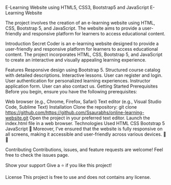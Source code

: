 E-Learning Website using HTML5, CSS3, Bootstrap5 and JavaScript
E-Learning Website

The project involves the creation of an e-learning website using HTML, CSS, Bootstrap 5, and JavaScript. The website aims to provide a user-friendly and responsive platform for learners to access educational content.

Introduction
Secret Coder is an e-learning website designed to provide a user-friendly and responsive platform for learners to access educational content. The project incorporates HTML, CSS, Bootstrap 5, and JavaScript to create an interactive and visually appealing learning experience.

Features
Responsive design using Bootstrap 5.
Structured course catalog with detailed descriptions.
Interactive lessons.
User can register and login.
User authentication for personalized learning experiences.
Instructor application form.
User can also contact us.
Getting Started
Prerequisites
Before you begin, ensure you have the following prerequisites:

Web browser (e.g., Chrome, Firefox, Safari)
Text editor (e.g., Visual Studio Code, Sublime Text)
Installation
Clone the repository:
git clone https://github.com/https://github.com/Ssaurabhs/online-learning-website.git
Open the project in your preferred text editor.
Launch the index.html file in a web browser.
Technologies Used
HTML
CSS
Bootstrap 5
JavaScript
📱 Moreover, I've ensured that the website is fully responsive on all screens, making it accessible and user-friendly across various devices. 📱💡

Contributing
Contributions, issues, and feature requests are welcome! Feel free to check the issues page.

Show your support
Give a ⭐️ if you like this project!

License
This project is free to use and does not contains any license.

